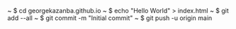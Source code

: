 ~ $ cd georgekazanba.github.io
~ $ echo "Hello World" > index.html
~ $ git add --all
~ $ git commit -m "Initial commit"
~ $ git push -u origin main
